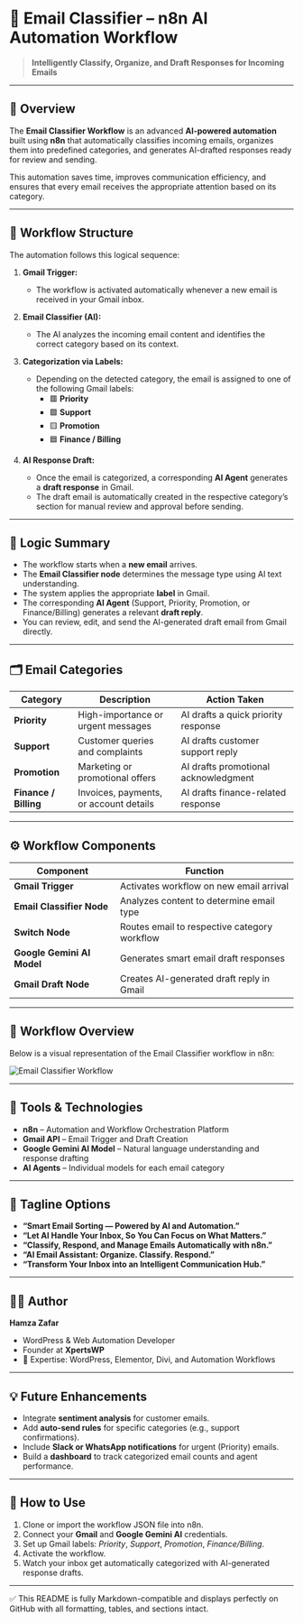 # 📧 Email Classifier – n8n AI Automation Workflow  

> **Intelligently Classify, Organize, and Draft Responses for Incoming Emails**  

---

## 🚀 Overview  

The **Email Classifier Workflow** is an advanced **AI-powered automation** built using **n8n** that automatically classifies incoming emails, organizes them into predefined categories, and generates AI-drafted responses ready for review and sending.  

This automation saves time, improves communication efficiency, and ensures that every email receives the appropriate attention based on its category.  

---

## 🧩 Workflow Structure  

The automation follows this logical sequence:  

1. **Gmail Trigger:**  
   - The workflow is activated automatically whenever a new email is received in your Gmail inbox.  

2. **Email Classifier (AI):**  
   - The AI analyzes the incoming email content and identifies the correct category based on its context.  

3. **Categorization via Labels:**  
   - Depending on the detected category, the email is assigned to one of the following Gmail labels:  
     - 🟥 **Priority**  
     - 🟩 **Support**  
     - 🟨 **Promotion**  
     - 🟦 **Finance / Billing**  

4. **AI Response Draft:**  
   - Once the email is categorized, a corresponding **AI Agent** generates a **draft response** in Gmail.  
   - The draft email is automatically created in the respective category’s section for manual review and approval before sending.  

---

## 🧠 Logic Summary  

- The workflow starts when a **new email** arrives.  
- The **Email Classifier node** determines the message type using AI text understanding.  
- The system applies the appropriate **label** in Gmail.  
- The corresponding **AI Agent** (Support, Priority, Promotion, or Finance/Billing) generates a relevant **draft reply**.  
- You can review, edit, and send the AI-generated draft email from Gmail directly.  

---

## 🗂️ Email Categories  

| Category | Description | Action Taken |
|-----------|--------------|--------------|
| **Priority** | High-importance or urgent messages | AI drafts a quick priority response |
| **Support** | Customer queries and complaints | AI drafts customer support reply |
| **Promotion** | Marketing or promotional offers | AI drafts promotional acknowledgment |
| **Finance / Billing** | Invoices, payments, or account details | AI drafts finance-related response |

---

## ⚙️ Workflow Components  

| Component | Function |
|------------|-----------|
| **Gmail Trigger** | Activates workflow on new email arrival |
| **Email Classifier Node** | Analyzes content to determine email type |
| **Switch Node** | Routes email to respective category workflow |
| **Google Gemini AI Model** | Generates smart email draft responses |
| **Gmail Draft Node** | Creates AI-generated draft reply in Gmail |

---

## 📸 Workflow Overview  

Below is a visual representation of the Email Classifier workflow in n8n:  

![Email Classifier Workflow](./Email%20Classifer.png)

---

## 🧰 Tools & Technologies  

- **n8n** – Automation and Workflow Orchestration Platform  
- **Gmail API** – Email Trigger and Draft Creation  
- **Google Gemini AI Model** – Natural language understanding and response drafting  
- **AI Agents** – Individual models for each email category  

---

## 💬 Tagline Options  

- **“Smart Email Sorting — Powered by AI and Automation.”**  
- **“Let AI Handle Your Inbox, So You Can Focus on What Matters.”**  
- **“Classify, Respond, and Manage Emails Automatically with n8n.”**  
- **“AI Email Assistant: Organize. Classify. Respond.”**  
- **“Transform Your Inbox into an Intelligent Communication Hub.”**  

---

## 🧑‍💻 Author  

**Hamza Zafar**  
- WordPress & Web Automation Developer  
- Founder at **XpertsWP**  
- 💼 Expertise: WordPress, Elementor, Divi, and Automation Workflows  

---

## 💡 Future Enhancements  

- Integrate **sentiment analysis** for customer emails.  
- Add **auto-send rules** for specific categories (e.g., support confirmations).  
- Include **Slack or WhatsApp notifications** for urgent (Priority) emails.  
- Build a **dashboard** to track categorized email counts and agent performance.  

---

## 🏁 How to Use  

1. Clone or import the workflow JSON file into n8n.  
2. Connect your **Gmail** and **Google Gemini AI** credentials.  
3. Set up Gmail labels: *Priority*, *Support*, *Promotion*, *Finance/Billing*.  
4. Activate the workflow.  
5. Watch your inbox get automatically categorized with AI-generated response drafts.  

---

✅ This README is fully Markdown-compatible and displays perfectly on GitHub with all formatting, tables, and sections intact.
